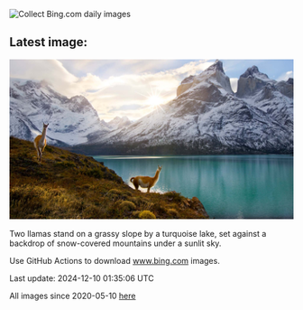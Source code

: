 ![Collect Bing.com daily images](https://github.com/counter2015/bing-daily-images/workflows/Collect%20Bing.com%20daily%20images/badge.svg)
## Latest image:
![](images/GuanacosChile.jpg)

Two llamas stand on a grassy slope by a turquoise lake, set against a backdrop of snow-covered mountains under a sunlit sky.

Use GitHub Actions to download www.bing.com images.

Last update: 2024-12-10 01:35:06 UTC

All images since 2020-05-10 [here](https://github.com/counter2015/bing-daily-images/tree/master/images)
